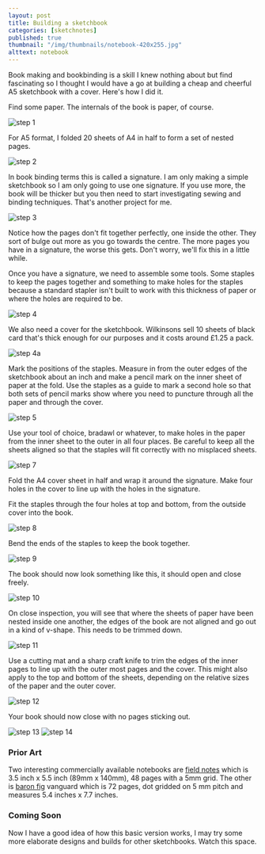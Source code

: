 ```yaml
---
layout: post
title: Building a sketchbook
categories: [sketchnotes]
published: true
thumbnail: "/img/thumbnails/notebook-420x255.jpg"
alttext: notebook
---
```


Book making and bookbinding is a skill I knew nothing about but find fascinating so I thought I
would have a go at building a cheap and cheerful A5 sketchbook with a cover. Here's how I did it.

Find some paper. The internals of the book is paper, of course.

<img src="/img/posts/build-a-sketchbook/step-1.jpg" alt="step 1" class="u-max-full-width" />

For A5 format, I folded 20 sheets of A4 in half to form a set of nested pages.

<img src="/img/posts/build-a-sketchbook/step-2.jpg" alt="step 2" class="u-max-full-width" />

In book binding terms this is called a signature. I am only making a simple sketchbook so I am only
going to use one signature. If you use more, the book will be thicker but you then need to start investigating
sewing and binding techniques. That's another project for me.

<img src="/img/posts/build-a-sketchbook/step-3.jpg" alt="step 3" class="u-max-full-width" />

Notice how the pages don't fit together perfectly, one inside the other. They sort of bulge out more
as you go towards the centre. The more pages you have in a signature, the worse this gets. Don't worry, we'll
fix this in a little while.

Once you have a signature, we need to assemble some tools. Some staples to keep the pages together and something
to make holes for the staples because a standard stapler isn't built to work with this thickness of paper
or where the holes are required to be.

<img src="/img/posts/build-a-sketchbook/step-4.jpg" alt="step 4" class="u-max-full-width" />

We also need a cover for the sketchbook. Wilkinsons sell 10 sheets of black card that's thick enough
for our purposes and it costs around £1.25 a pack.

<img src="/img/posts/build-a-sketchbook/step-4a.jpg" alt="step 4a" class="u-max-full-width" />

Mark the positions of the staples. Measure in from the outer edges of the sketchbook about an
inch and make a pencil mark on the inner sheet of paper at the fold. Use the staples as a guide to
mark a second hole so that both sets of pencil marks show where you need to puncture through all the paper
and through the cover.

<img src="/img/posts/build-a-sketchbook/step-5.jpg" alt="step 5" class="u-max-full-width" />

Use your tool of choice, bradawl or whatever, to make holes in the paper from the inner sheet to the outer
in all four places. Be careful to keep all the sheets aligned so that the staples will fit correctly with no
misplaced sheets.

<img src="/img/posts/build-a-sketchbook/step-7.jpg" alt="step 7" class="u-max-full-width" />

Fold the A4 cover sheet in half and wrap it around the signature. Make four holes in the cover to line up
with the holes in the signature.

Fit the staples through the four holes at top and bottom, from the outside cover into the book.

<img src="/img/posts/build-a-sketchbook/step-8.jpg" alt="step 8" class="u-max-full-width" />

Bend the ends of the staples to keep the book together.

<img src="/img/posts/build-a-sketchbook/step-9.jpg" alt="step 9" class="u-max-full-width" />

The book should now look something like this, it should open and close freely.

<img src="/img/posts/build-a-sketchbook/step-10.jpg" alt="step 10" class="u-max-full-width" />

On close inspection, you will see that where the sheets of paper have been nested inside one another,
the edges of the book are not aligned and go out in a kind of v-shape. This needs to be trimmed down.

<img src="/img/posts/build-a-sketchbook/step-11.jpg" alt="step 11" class="u-max-full-width" />

Use a cutting mat and a sharp craft knife to trim the edges of the inner pages to line up with the
outer most pages and the cover. This might also apply to the top and bottom of the sheets, depending on the
relative sizes of the paper and the outer cover.

<img src="/img/posts/build-a-sketchbook/step-12.jpg" alt="step 12" class="u-max-full-width" />

Your book should now close with no pages sticking out.

<img src="/img/posts/build-a-sketchbook/step-13.jpg" alt="step 13" class="u-max-full-width" />

<img src="/img/posts/build-a-sketchbook/step-14.jpg" alt="step 14" class="u-max-full-width" />

### Prior Art

Two interesting commercially available notebooks are <a href="https://fieldnotesbrand.com/">field notes</a> which is 3.5 inch x 5.5 inch (89mm x 140mm), 48 pages with a 5mm grid. The other is <a href="https://www.baronfig.com/">baron fig</a> vanguard which is 72 pages, dot gridded on 5 mm pitch and measures 5.4 inches x 7.7 inches.

### Coming Soon

Now I have a good idea of how this basic version works, I may try some more elaborate designs and builds
for other sketchbooks. Watch this space.
